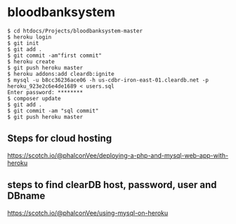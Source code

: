 # bloodbanksystem
```
$ cd htdocs/Projects/bloodbanksystem-master
$ heroku login
$ git init
$ git add .
$ git commit -am"first commit"
$ heroku create
$ git push heroku master
$ heroku addons:add cleardb:ignite
$ mysql -u b8cc36236ace06 -h us-cdbr-iron-east-01.cleardb.net -p heroku_923e2c6e4de1689 < users.sql
Enter password: ********
$ composer update
$ git add .
$ git commit -am "sql commit"
$ git push heroku master
```

## Steps for cloud hosting 
https://scotch.io/@phalconVee/deploying-a-php-and-mysql-web-app-with-heroku

## steps to find clearDB host, password, user and DBname
https://scotch.io/@phalconVee/using-mysql-on-heroku
